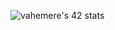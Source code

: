 
   
 ![vahemere's 42 stats](https://badge42.vercel.app/api/v2/cl1l0i75o010209mmhs4dydqu/stats?cursusId=21&coalitionId=45)

              
